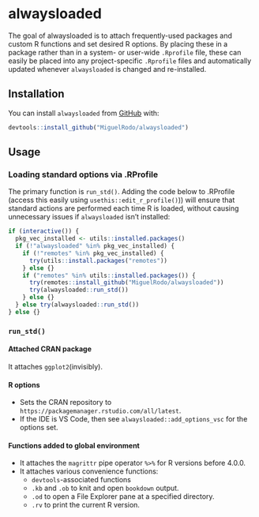 
# alwaysloaded

<!-- badges: start -->
<!-- badges: end -->

The goal of alwaysloaded is to attach frequently-used packages and
custom R functions and set desired R options. By placing these in a
package rather than in a system- or user-wide `.Rprofile` file, these
can easily be placed into any project-specific `.Rprofile` files and
automatically updated whenever `alwaysloaded` is changed and
re-installed.

## Installation

You can install `alwaysloaded` from [GitHub](https://www.github.com)
with:

``` r
devtools::install_github("MiguelRodo/alwaysloaded")
```

## Usage

### Loading standard options via .RProfile

The primary function is `run_std()`. Adding the code below to .RProfile
(access this easily using `usethis::edit_r_profile()`)) will ensure that
standard actions are performed each time R is loaded, without causing
unnecessary issues if `alwaysloaded` isn’t installed:

``` r
if (interactive()) {
  pkg_vec_installed <- utils::installed.packages()
  if (!"alwaysloaded" %in% pkg_vec_installed) {
    if (!"remotes" %in% pkg_vec_installed) {
      try(utils::install.packages("remotes"))
    } else {}
    if ("remotes" %in% utils::installed.packages()) {
      try(remotes::install_github("MiguelRodo/alwaysloaded"))
      try(alwaysloaded::run_std())    
    } else {}
  } else try(alwaysloaded::run_std())
} else {}   
```

### `run_std()`

#### Attached CRAN package

It attaches `ggplot2`(invisibly).

#### R options

-   Sets the CRAN repository to
    `https://packagemanager.rstudio.com/all/latest`.
-   If the IDE is VS Code, then see `alwaysloaded::add_options_vsc` for
    the options set.

#### Functions added to global environment

-   It attaches the `magrittr` pipe operator `%>%` for R versions before
    4.0.0.
-   It attaches various convenience functions:
    -   `devtools`-associated functions
    -   `.kb` and `.ob` to knit and open `bookdown` output.
    -   `.od` to open a File Explorer pane at a specified directory.
    -   `.rv` to print the current R version.
